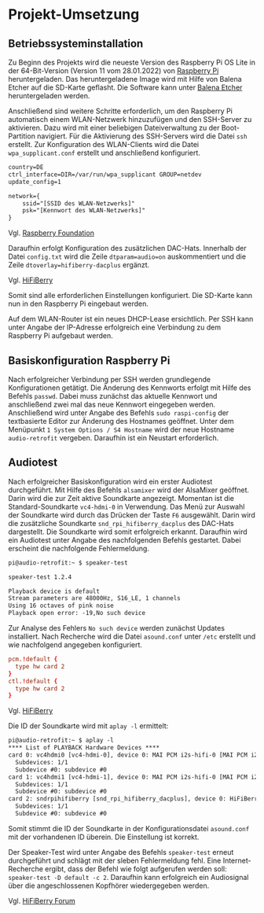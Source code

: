 # Projekt-Umsetzung

## Betriebssysteminstallation

Zu Beginn des Projekts wird die neueste Version des Raspberry Pi OS Lite in der 64-Bit-Version (Version 11 vom 28.01.2022) von [Raspberry Pi](https://www.raspberrypi.com/software/operating-systems/) heruntergeladen.
Das heruntergeladene Image wird mit Hilfe von Balena Etcher auf die SD-Karte geflasht. Die Software kann unter [Balena Etcher](https://www.balena.io/etcher/) heruntergeladen werden.

Anschließend sind weitere Schritte erforderlich, um den Raspberry Pi automatisch einem WLAN-Netzwerk hinzuzufügen und den SSH-Server zu aktivieren.
Dazu wird mit einer beliebigen Dateiverwaltung zu der Boot-Partition navigiert.
Für die Aktivierung des SSH-Servers wird die Datei ``ssh`` erstellt.
Zur Konfiguration des WLAN-Clients wird die Datei ``wpa_supplicant.conf`` erstellt und anschließend konfiguriert.

```txt
country=DE
ctrl_interface=DIR=/var/run/wpa_supplicant GROUP=netdev
update_config=1

network={
    ssid="[SSID des WLAN-Netzwerks]"
    psk="[Kennwort des WLAN-Netzwerks]"
}
```

Vgl. [Raspberry Foundation](https://www.raspberrypi.com/documentation/computers/configuration.html#setting-up-a-headless-raspberry-pi)

Daraufhin erfolgt Konfiguration des zusätzlichen DAC-Hats. Innerhalb der Datei ``config.txt`` wird die Zeile ``dtparam=audio=on`` auskommentiert und die Zeile ``dtoverlay=hifiberry-dacplus`` ergänzt.

Vgl. [HiFiBerry](https://www.hifiberry.com/docs/data-sheets/datasheet-dac2-pro/)

Somit sind alle erforderlichen Einstellungen konfiguriert. Die SD-Karte kann nun in den Raspberry Pi eingebaut werden.

Auf dem WLAN-Router ist ein neues DHCP-Lease ersichtlich. Per SSH kann unter Angabe der IP-Adresse erfolgreich eine Verbindung zu dem Raspberry Pi aufgebaut werden.

## Basiskonfiguration Raspberry Pi

Nach erfolgreicher Verbindung per SSH werden grundlegende Konfigurationen getätigt.
Die Änderung des Kennworts erfolgt mit Hilfe des Befehls ``passwd``.
Dabei muss zunächst das aktuelle Kennwort und anschließend zwei mal das neue Kennwort eingegeben werden.
Anschließend wird unter Angabe des Befehls ``sudo raspi-config`` der textbasierte Editor zur Änderung des Hostnames geöffnet. Unter dem Menüpunkt ``1 System Options / S4 Hostname`` wird der neue Hostname ``audio-retrofit`` vergeben.
Daraufhin ist ein Neustart erforderlich.

## Audiotest

Nach erfolgreicher Basiskonfiguration wird ein erster Audiotest durchgeführt.
Mit Hilfe des Befehls ``alsamixer`` wird der AlsaMixer geöffnet.
Darin wird die zur Zeit aktive Soundkarte angezeigt.
Momentan ist die Standard-Soundkarte ``vc4-hdmi-0`` in Verwendung.
Das Menü zur Auswahl der Soundkarte wird durch das Drücken der Taste ``F6`` ausgewählt.
Darin wird die zusätzliche Soundkarte ``snd_rpi_hifiberry_dacplus`` des DAC-Hats dargestellt.
Die Soundkarte wird somit erfolgreich erkannt.
Daraufhin wird ein Audiotest unter Angabe des nachfolgenden Befehls gestartet. Dabei erscheint die nachfolgende Fehlermeldung.

```txt
pi@audio-retrofit:~ $ speaker-test

speaker-test 1.2.4

Playback device is default
Stream parameters are 48000Hz, S16_LE, 1 channels
Using 16 octaves of pink noise
Playback open error: -19,No such device
```

Zur Analyse des Fehlers ``No such device`` werden zunächst Updates installiert. Nach Recherche wird die Datei ``asound.conf`` unter ``/etc`` erstellt und wie nachfolgend angegeben konfiguriert.

```conf
pcm.!default {
  type hw card 2
}
ctl.!default {
  type hw card 2
}
```

Vgl. [HiFiBerry](https://www.hifiberry.com/docs/software/configuring-linux-3-18-x/)

Die ID der Soundkarte wird mit ``aplay -l`` ermittelt:

```txt
pi@audio-retrofit:~ $ aplay -l
**** List of PLAYBACK Hardware Devices ****
card 0: vc4hdmi0 [vc4-hdmi-0], device 0: MAI PCM i2s-hifi-0 [MAI PCM i2s-hifi-0]
  Subdevices: 1/1
  Subdevice #0: subdevice #0
card 1: vc4hdmi1 [vc4-hdmi-1], device 0: MAI PCM i2s-hifi-0 [MAI PCM i2s-hifi-0]
  Subdevices: 1/1
  Subdevice #0: subdevice #0
card 2: sndrpihifiberry [snd_rpi_hifiberry_dacplus], device 0: HiFiBerry DAC+ Pro HiFi pcm512x-hifi-0 [HiFiBerry DAC+ Pro HiFi pcm512x-hifi-0]
  Subdevices: 1/1
  Subdevice #0: subdevice #0
```

Somit stimmt die ID der Soundkarte in der Konfigurationsdatei ``asound.conf`` mit der vorhandenen ID überein. Die Einstellung ist korrekt.

Der Speaker-Test wird unter Angabe des Befehls ``speaker-test`` erneut durchgeführt und schlägt mit der sleben Fehlermeldung fehl.
Eine Internet-Recherche ergibt, dass der Befehl wie folgt aufgerufen werden soll: ``speaker-test -D default -c 2``.
Daraufhin kann erfolgreich ein Audiosignal über die angeschlossenen Kopfhörer wiedergegeben werden.

Vgl. [HiFiBerry Forum](https://support.hifiberry.com/hc/en-us/community/posts/201495392-It-used-to-work-)